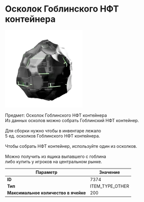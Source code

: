 # Осколок Гоблинского НФТ контейнера

![Item Image](../img/7374.webp?raw=true)

Предмет: Осколок Гоблинского НФТ контейнера<br>Из данных осколов можно собрать Гоблинский НФТ контейнер.<br><br>Для сборки нужно чтобы в инвентаре лежало<br>5 ед. осколков Гоблинского НФТ контейнера.<br><br>Чтобы собрать НФТ контейнер, используйте один из осколков.<br><br>Можно получить из ящика выпавшего с гоблина<br>либо купить у игроков на центральном рынке.


| Параметр | Значение |
|----------|----------|
| **ID** | 7374 |
| **Тип** | ITEM_TYPE_OTHER |
| **Максимальное количество в ячейке** | 200 |

